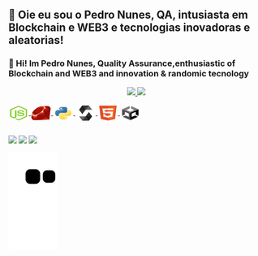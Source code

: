 ## 📗 Oie eu sou o Pedro Nunes, QA, intusiasta em Blockchain e WEB3 e tecnologias inovadoras e aleatorias!
<h3> 📘 Hi! Im Pedro Nunes, Quality Assurance,enthusiastic of Blockchain and WEB3 and innovation & randomic tecnology</h3>
<div align="center">
  <a href="https://github.com/pacnnunes">
  <img height="180em" src="https://github-readme-stats.vercel.app/api?username=pacnnunes&show_icons=true&theme=dracula&include_all_commits=true&count_private=true"/>
  <img height="180em" src="https://github-readme-stats.vercel.app/api/top-langs/?username=pacnnunes&layout=compact&langs_count=7&theme=dracula"/>
</div>
<div style="display: inline_block"><br>
  <img align="center" alt="Nunes-NodeJs" height="30" width="40" src="https://github.com/devicons/devicon/blob/master/icons/nodejs/nodejs-original.svg">
  <img align="center" alt="Nunes-Ruby" height="30" width="40" src="https://github.com/devicons/devicon/blob/master/icons/ruby/ruby-original.svg">
  <img align="center" alt="Nunes-Python" height="30" width="40" src="https://raw.githubusercontent.com/devicons/devicon/master/icons/python/python-original.svg">
   <img align="center" alt="Nunes-Solidity" height="30" width="40" src="https://github.com/devicons/devicon/blob/master/icons/solidity/solidity-original.svg">
    <img align="center" alt="Nunes-HTML" height="30" width="40" src="https://raw.githubusercontent.com/devicons/devicon/master/icons/html5/html5-original.svg">  
  <img align="center" alt="Nunes-Unity" height="30" width="40" src="https://github.com/devicons/devicon/blob/master/icons/unity/unity-original.svg">
   
  ##
 
<div> 
   <a href="https://www.linkedin.com/in/pacnnunes" target="_blank"><img src="https://img.shields.io/badge/-LinkedIn-%230077B5?style=for-the-badge&logo=linkedin&logoColor=white" target="_blank"></a> 
  <a href="https://instagram.com/pacnnunes" target="_blank"><img src="https://img.shields.io/badge/-Instagram-%23E4405F?style=for-the-badge&logo=instagram&logoColor=white" target="_blank"></a>
 	<a href = "mailto:pacnnunes@gmail.com"><img src="https://img.shields.io/badge/-Gmail-%23333?style=for-the-badge&logo=gmail&logoColor=white" target="_blank"></a>

 
  ![Snake animation](https://github.com/rafaballerini/rafaballerini/blob/output/github-contribution-grid-snake.svg)
 
</div>
